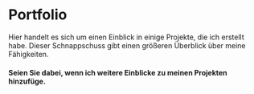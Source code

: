 <h1>Portfolio</h1>

Hier handelt es sich um einen Einblick in einige Projekte, die ich erstellt habe.
Dieser Schnappschuss gibt einen größeren Überblick über meine Fähigkeiten.

<h4>Seien Sie dabei, wenn ich weitere Einblicke zu meinen Projekten hinzufüge.</h4>